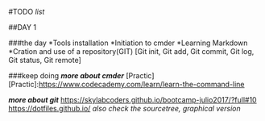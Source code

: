 #TODO _list_

##DAY 1

###the day
    *Tools installation 
    *Initiation to cmder
    *Learning Markdown 
    *Cration and use of a repository(GIT)
        [Git init, Git add, Git commit, Git log, Git status, Git remote]

###keep doing
***more about cmder***
[Practic]
[Practic]:https://www.codecademy.com/learn/learn-the-command-line

***more about git***
https://skylabcoders.github.io/bootcamp-julio2017/?full#10
https://dotfiles.github.io/
*also check the sourcetree, graphical version*




